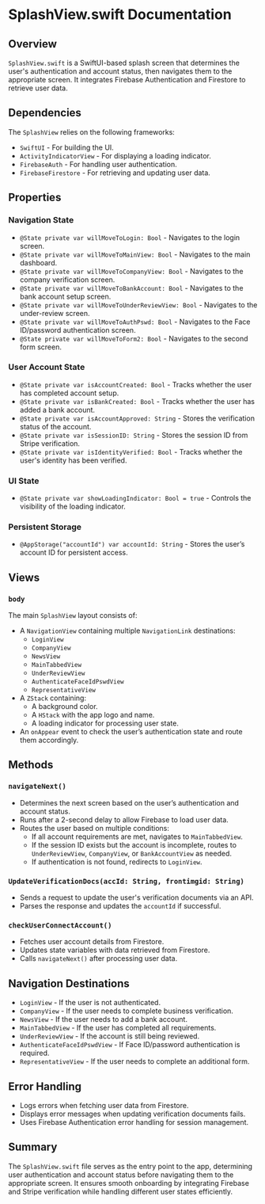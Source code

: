 # SplashView.swift Documentation

## Overview
`SplashView.swift` is a SwiftUI-based splash screen that determines the user's authentication and account status, then navigates them to the appropriate screen. It integrates Firebase Authentication and Firestore to retrieve user data.

## Dependencies
The `SplashView` relies on the following frameworks:
- `SwiftUI` - For building the UI.
- `ActivityIndicatorView` - For displaying a loading indicator.
- `FirebaseAuth` - For handling user authentication.
- `FirebaseFirestore` - For retrieving and updating user data.

## Properties

### Navigation State
- `@State private var willMoveToLogin: Bool` - Navigates to the login screen.
- `@State private var willMoveToMainView: Bool` - Navigates to the main dashboard.
- `@State private var willMoveToCompanyView: Bool` - Navigates to the company verification screen.
- `@State private var willMoveToBankAccount: Bool` - Navigates to the bank account setup screen.
- `@State private var willMoveToUnderReviewView: Bool` - Navigates to the under-review screen.
- `@State private var willMoveToAuthPswd: Bool` - Navigates to the Face ID/password authentication screen.
- `@State private var willMoveToForm2: Bool` - Navigates to the second form screen.

### User Account State
- `@State private var isAccountCreated: Bool` - Tracks whether the user has completed account setup.
- `@State private var isBankCreated: Bool` - Tracks whether the user has added a bank account.
- `@State private var isAccountApproved: String` - Stores the verification status of the account.
- `@State private var isSessionID: String` - Stores the session ID from Stripe verification.
- `@State private var isIdentityVerified: Bool` - Tracks whether the user's identity has been verified.

### UI State
- `@State private var showLoadingIndicator: Bool = true` - Controls the visibility of the loading indicator.

### Persistent Storage
- `@AppStorage("accountId") var accountId: String` - Stores the user’s account ID for persistent access.

## Views

### `body`
The main `SplashView` layout consists of:
- A `NavigationView` containing multiple `NavigationLink` destinations:
  - `LoginView`
  - `CompanyView`
  - `NewsView`
  - `MainTabbedView`
  - `UnderReviewView`
  - `AuthenticateFaceIdPswdView`
  - `RepresentativeView`
- A `ZStack` containing:
  - A background color.
  - A `HStack` with the app logo and name.
  - A loading indicator for processing user state.
- An `onAppear` event to check the user’s authentication state and route them accordingly.

## Methods

### `navigateNext()`
- Determines the next screen based on the user’s authentication and account status.
- Runs after a 2-second delay to allow Firebase to load user data.
- Routes the user based on multiple conditions:
  - If all account requirements are met, navigates to `MainTabbedView`.
  - If the session ID exists but the account is incomplete, routes to `UnderReviewView`, `CompanyView`, or `BankAccountView` as needed.
  - If authentication is not found, redirects to `LoginView`.

### `UpdateVerificationDocs(accId: String, frontimgid: String)`
- Sends a request to update the user's verification documents via an API.
- Parses the response and updates the `accountId` if successful.

### `checkUserConnectAccount()`
- Fetches user account details from Firestore.
- Updates state variables with data retrieved from Firestore.
- Calls `navigateNext()` after processing user data.

## Navigation Destinations
- `LoginView` - If the user is not authenticated.
- `CompanyView` - If the user needs to complete business verification.
- `NewsView` - If the user needs to add a bank account.
- `MainTabbedView` - If the user has completed all requirements.
- `UnderReviewView` - If the account is still being reviewed.
- `AuthenticateFaceIdPswdView` - If Face ID/password authentication is required.
- `RepresentativeView` - If the user needs to complete an additional form.

## Error Handling
- Logs errors when fetching user data from Firestore.
- Displays error messages when updating verification documents fails.
- Uses Firebase Authentication error handling for session management.

## Summary
The `SplashView.swift` file serves as the entry point to the app, determining user authentication and account status before navigating them to the appropriate screen. It ensures smooth onboarding by integrating Firebase and Stripe verification while handling different user states efficiently.


